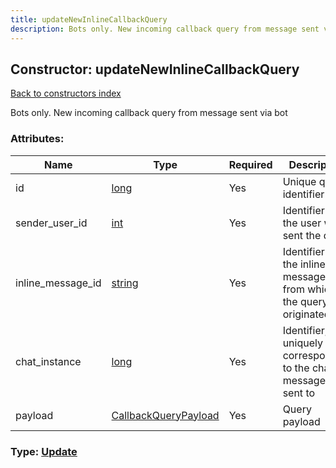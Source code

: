 ```yaml
---
title: updateNewInlineCallbackQuery
description: Bots only. New incoming callback query from message sent via bot
---
```

## Constructor: updateNewInlineCallbackQuery  
[Back to constructors index](index.md)



Bots only. New incoming callback query from message sent via bot

### Attributes:

| Name     |    Type       | Required | Description |
|----------|---------------|----------|-------------|
|id|[long](../types/long.md) | Yes|Unique query identifier|
|sender\_user\_id|[int](../types/int.md) | Yes|Identifier of the user who sent the query|
|inline\_message\_id|[string](../types/string.md) | Yes|Identifier of the inline message, from which the query is originated|
|chat\_instance|[long](../types/long.md) | Yes|Identifier, uniquely corresponding to the chat a message was sent to|
|payload|[CallbackQueryPayload](../types/CallbackQueryPayload.md) | Yes|Query payload|



### Type: [Update](../types/Update.md)


